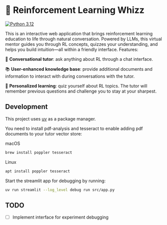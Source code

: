 # :stars: Reinforcement Learning Whizz

[//]: # (Change python version if necessary)
[![Python 3.12](https://img.shields.io/badge/python-3.12-blue.svg)](https://www.python.org/downloads/release/python-360/)

This is an interactive web application that brings reinforcement learning education to life through natural conversation. Powered by LLMs, this virtual mentor guides you through RL concepts, quizzes your understanding, and helps you build intuition—all within a friendly interface. Features:

:speech_balloon: **Conversational tutor**: ask anything about RL through a chat interface.

:books: **User-enhanced knowledge base**: provide additional documents and information to interact with during conversations with the tutor.

:pushpin: **Personalized learning**: quiz yourself about RL topics. The tutor will remember previous questions and challenge you to stay at your sharpest.

## Development

This project uses [uv](https://docs.astral.sh/uv/) as a package manager.

You need to install pdf-analysis and tesseract to enable adding pdf documents to your tutor vector store:

macOS

```bash
brew install poppler tesseract
```

Linux

```bash
apt install poppler tesseract
```

Start the streamlit app for debugging by running:

```bash
uv run streamlit --log_level debug run src/app.py
```






## TODO

- [ ] Implement interface for experiment debugging
